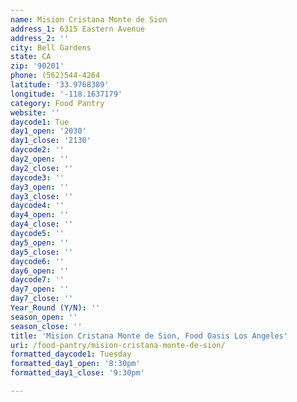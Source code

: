 ```yaml
---
name: Mision Cristana Monte de Sion
address_1: 6315 Eastern Avenue
address_2: ''
city: Bell Gardens
state: CA
zip: '90201'
phone: (562)544-4264
latitude: '33.9768389'
longitude: '-118.1637179'
category: Food Pantry
website: ''
daycode1: Tue
day1_open: '2030'
day1_close: '2130'
daycode2: ''
day2_open: ''
day2_close: ''
daycode3: ''
day3_open: ''
day3_close: ''
daycode4: ''
day4_open: ''
day4_close: ''
daycode5: ''
day5_open: ''
day5_close: ''
daycode6: ''
day6_open: ''
daycode7: ''
day7_open: ''
day7_close: ''
Year_Round (Y/N): ''
season_open: ''
season_close: ''
title: 'Mision Cristana Monte de Sion, Food Oasis Los Angeles'
uri: /food-pantry/mision-cristana-monte-de-sion/
formatted_daycode1: Tuesday
formatted_day1_open: '8:30pm'
formatted_day1_close: '9:30pm'

---
```

